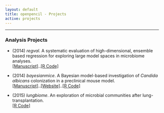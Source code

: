 ```yaml
---
layout: default
title: openpencil - Projects
active: projects
---
```

---
### Analysis Projects

*  (2014) _regval_. A systematic evaluation of high-dimensional, ensemble based regression for exploring large model spaces in microbiome analyses. <br/>
[\[Manuscript\]](http://dx.doi.org/10.1186/s12859-015-0467-6)..[\[R Code\]](https://github.com/openpencil/regeval)

*  (2014) _bayesianmice_.  A Bayesian model-based investigation of _Candida albicans_ colonization in a preclinical mouse model.  <br/>
[\[Manuscript\]](http://dx.doi.org/10.1038/srep08131)..[\[Website\]](https://openpencil.github.io/bayesianmice)..[\[R Code\]](https://github.com/openpencil/bayesianmice)

*  (2015) _lungbiome_. An exploration of microbial communities after lung-transplantation.  <br/>
[\[R Code\]](https://github.com/openpencil/lungbiome)

<!--
[Website](https://openpencil.github.io/lungbiome)  
-->
<!--
### Technical Reports

(2013) _miseq454_. An exploration of microbial communities after lung-transplantation.  <br/>
[GitHub](https://github.com/openpencil/lungbiome) [Documentation](https://openpencil.github.io/lungbiome)  

-->
